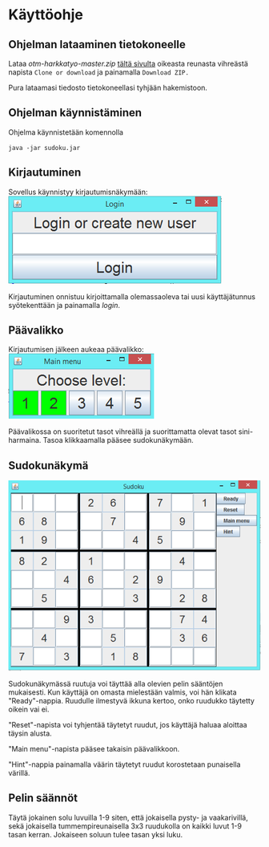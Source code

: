 # Käyttöohje

## Ohjelman lataaminen tietokoneelle

Lataa *otm-harkkatyo-master.zip* [tältä sivulta](https://github.com/henrhaat/otm-harkkatyo) oikeasta reunasta vihreästä napista `Clone or download` ja painamalla `Download ZIP.`

Pura lataamasi tiedosto tietokoneellasi tyhjään hakemistoon.

## Ohjelman käynnistäminen

Ohjelma käynnistetään komennolla
```
java -jar sudoku.jar
```
## Kirjautuminen

Sovellus käynnistyy kirjautumisnäkymään:
![login](https://github.com/henrhaat/otm-harkkatyo/blob/master/harjoitustyo/dokumentointi/kuvat/5.PNG)

Kirjautuminen onnistuu kirjoittamalla olemassaoleva tai uusi käyttäjätunnus syötekenttään ja painamalla _login_.

## Päävalikko
Kirjautumisen jälkeen aukeaa päävalikko:
![menu](https://github.com/henrhaat/otm-harkkatyo/blob/master/harjoitustyo/dokumentointi/kuvat/6.PNG)

Päävalikossa on suoritetut tasot vihreällä ja suorittamatta olevat tasot sini-harmaina. Tasoa klikkaamalla pääsee sudokunäkymään.

## Sudokunäkymä
![sudoku](https://github.com/henrhaat/otm-harkkatyo/blob/master/harjoitustyo/dokumentointi/kuvat/7.PNG)

Sudokunäkymässä ruutuja voi täyttää alla olevien pelin sääntöjen mukaisesti. Kun käyttäjä on omasta mielestään valmis, voi hän klikata "Ready"-nappia. Ruudulle ilmestyvä ikkuna kertoo, onko ruudukko täytetty oikein vai ei.

"Reset"-napista voi tyhjentää täytetyt ruudut, jos käyttäjä haluaa aloittaa täysin alusta.

"Main menu"-napista pääsee takaisin päävalikkoon.

"Hint"-nappia painamalla väärin täytetyt ruudut korostetaan punaisella värillä.


## Pelin säännöt

Täytä jokainen solu luvuilla 1-9 siten, että jokaisella pysty- ja vaakarivillä, sekä jokaisella tummempireunaisella 3x3 ruudukolla on kaikki luvut 1-9 tasan kerran. Jokaiseen soluun tulee tasan yksi luku.
